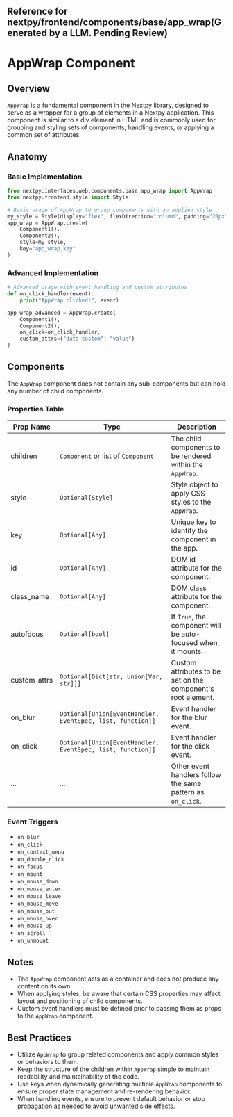 ##  Reference for nextpy/frontend/components/base/app_wrap(Generated by a LLM. Pending Review)

# AppWrap Component

## Overview

`AppWrap` is a fundamental component in the Nextpy library, designed to serve as a wrapper for a group of elements in a Nextpy application. This component is similar to a div element in HTML and is commonly used for grouping and styling sets of components, handling events, or applying a common set of attributes.

## Anatomy

### Basic Implementation

```python
from nextpy.interfaces.web.components.base.app_wrap import AppWrap
from nextpy.frontend.style import Style

# Basic usage of AppWrap to group components with an applied style
my_style = Style(display="flex", flexDirection="column", padding="20px")
app_wrap = AppWrap.create(
    Component1(),
    Component2(),
    style=my_style,
    key="app_wrap_key"
)
```

### Advanced Implementation

```python
# Advanced usage with event handling and custom attributes
def on_click_handler(event):
    print("AppWrap clicked!", event)

app_wrap_advanced = AppWrap.create(
    Component1(),
    Component2(),
    on_click=on_click_handler,
    custom_attrs={"data-custom": "value"}
)
```

## Components

The `AppWrap` component does not contain any sub-components but can hold any number of child components.

### Properties Table

Prop Name       | Type                                                      | Description
----------------|-----------------------------------------------------------|------------
children        | `Component` or list of `Component`                        | The child components to be rendered within the `AppWrap`.
style           | `Optional[Style]`                                         | Style object to apply CSS styles to the `AppWrap`.
key             | `Optional[Any]`                                           | Unique key to identify the component in the app.
id              | `Optional[Any]`                                           | DOM id attribute for the component.
class_name      | `Optional[Any]`                                           | DOM class attribute for the component.
autofocus       | `Optional[bool]`                                          | If `True`, the component will be auto-focused when it mounts.
custom_attrs    | `Optional[Dict[str, Union[Var, str]]]`                    | Custom attributes to be set on the component's root element.
on_blur         | `Optional[Union[EventHandler, EventSpec, list, function]]`| Event handler for the blur event.
on_click        | `Optional[Union[EventHandler, EventSpec, list, function]]`| Event handler for the click event.
...             | ...                                                       | Other event handlers follow the same pattern as `on_click`.

### Event Triggers

- `on_blur`
- `on_click`
- `on_context_menu`
- `on_double_click`
- `on_focus`
- `on_mount`
- `on_mouse_down`
- `on_mouse_enter`
- `on_mouse_leave`
- `on_mouse_move`
- `on_mouse_out`
- `on_mouse_over`
- `on_mouse_up`
- `on_scroll`
- `on_unmount`

## Notes

- The `AppWrap` component acts as a container and does not produce any content on its own.
- When applying styles, be aware that certain CSS properties may affect layout and positioning of child components.
- Custom event handlers must be defined prior to passing them as props to the `AppWrap` component.

## Best Practices

- Utilize `AppWrap` to group related components and apply common styles or behaviors to them.
- Keep the structure of the children within `AppWrap` simple to maintain readability and maintainability of the code.
- Use keys when dynamically generating multiple `AppWrap` components to ensure proper state management and re-rendering behavior.
- When handling events, ensure to prevent default behavior or stop propagation as needed to avoid unwanted side effects.